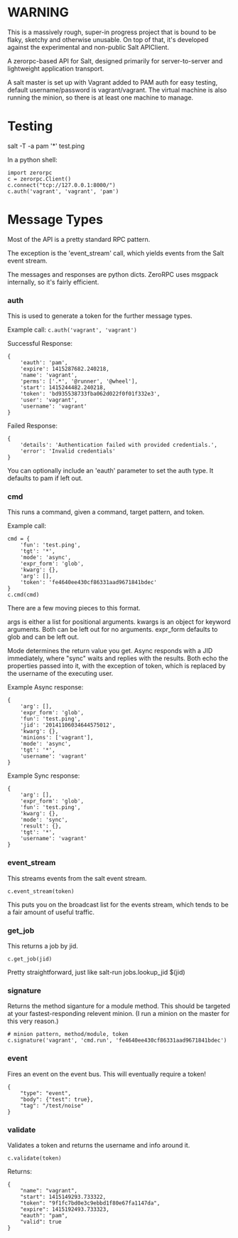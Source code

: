 # WARNING #
This is a massively rough, super-in progress project that is bound to be flaky, sketchy and otherwise unusable. On top of that, it's developed against the experimental and non-public Salt APIClient.

A zerorpc-based API for Salt, designed primarily for server-to-server and lightweight application transport.

A salt master is set up with Vagrant added to PAM auth for easy testing, default username/password is vagrant/vagrant. The virtual machine is also running the minion, so there is at least one machine to manage.

# Testing #

salt -T -a pam '*' test.ping

In a python shell:
```
import zerorpc
c = zerorpc.Client()
c.connect("tcp://127.0.0.1:8000/")
c.auth('vagrant', 'vagrant', 'pam')
```


# Message Types #
Most of the API is a pretty standard RPC pattern.

The exception is the 'event_stream' call, which yields events from the Salt event stream.

The messages and responses are python dicts. ZeroRPC uses msgpack internally, so it's fairly efficient.

### auth ###
This is used to generate a token for the further message types.

Example call:
`c.auth('vagrant', 'vagrant')`

Successful Response:
```
{
	'eauth': 'pam',
	'expire': 1415287682.240218,
	'name': 'vagrant',
	'perms': ['.*', '@runner', '@wheel'],
	'start': 1415244482.240218,
	'token': 'bd935538733fba062d022f0f01f332e3',
	'user': 'vagrant',
	'username': 'vagrant'
}
```

Failed Response:
```
{
	'details': 'Authentication failed with provided credentials.',
	'error': 'Invalid credentials'
}
```

You can optionally include an 'eauth' parameter to set the auth type.
It defaults to pam if left out.


### cmd ###
This runs a command, given a command, target pattern, and token.

Example call:
```
cmd = {
	'fun': 'test.ping',
	'tgt': '*',
	'mode': 'async',
	'expr_form': 'glob',
	'kwarg': {},
	'arg': [],
	'token': 'fe4640ee430cf86331aad9671841bdec'
}
c.cmd(cmd)
```
There are a few moving pieces to this format.

args is either a list for positional arguments.
kwargs is an object for keyword arguments.
Both can be left out for no arguments.
expr_form defaults to glob and can be left out.

Mode determines the return value you get. Async responds with a JID immediately, where "sync" waits and replies with the results.
Both echo the properties passed into it, with the exception of token, which is replaced by the username of the executing user.

Example Async response:
```
{
	'arg': [],
	'expr_form': 'glob',
	'fun': 'test.ping',
	'jid': '20141106034644575012',
	'kwarg': {},
	'minions': ['vagrant'],
	'mode': 'async',
	'tgt': '*',
	'username': 'vagrant'
}
```

Example Sync response:
```
{
	'arg': [],
	'expr_form': 'glob',
	'fun': 'test.ping',
	'kwarg': {},
	'mode': 'sync',
	'result': {},
	'tgt': '*',
	'username': 'vagrant'
}
```

### event_stream ###
This streams events from the salt event stream.
```
c.event_stream(token)
```
This puts you on the broadcast list for the events stream, which tends to be a fair amount of useful traffic.

### get_job ###
This returns a job by jid.
```
c.get_job(jid)
```
Pretty straightforward, just like salt-run jobs.lookup_jid $(jid)

### signature ###
Returns the method siganture for a module method. This should be targeted at your fastest-responding relevent minion. (I run a minion on the master for this very reason.)
```
# minion pattern, method/module, token
c.signature('vagrant', 'cmd.run', 'fe4640ee430cf86331aad9671841bdec')
```


### event ###
Fires an event on the event bus. This will eventually require a token!
```
{
	"type": "event",
	"body": {"test": true},
	"tag": "/test/noise"
}
```

### validate ###
Validates a token and returns the username and info around it.
```
c.validate(token)
```

Returns:
```
{
	"name": "vagrant",
	"start": 1415149293.733322,
	"token": "9f1fc7bd0e3c9ebbd1f80e67fa1147da",
	"expire": 1415192493.733323,
	"eauth": "pam",
	"valid": true
}
```